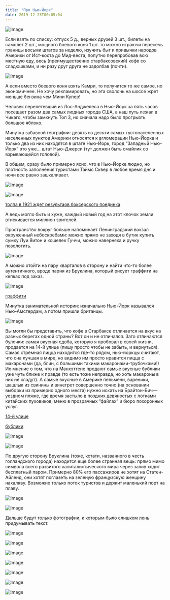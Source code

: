 ```yaml
---
title: "Про Нью-Йорк"
date: 2019-12-25T00:05:04
---
```


![Image](https://cdn-images-1.medium.com/max/2560/1*HuAb8VAz1zRcD8encxvF7A.jpeg)

Если взять по списку: отпуск 5 д., верных друзей 3 шт., билеты на самолет 2 шт., мощного боевого коня 1 шт. то можно играючи пересечь границы восьми штатов за неделю, изучить быт и привычки народов Америки от Ист-коста до Мид-веста, попутно перепробовав всю местную еду, весь (преимущественно старбаксовский) кофе со сладюшками, и ни разу друг друга не задолбав (почти).

![Image](https://cdn-images-1.medium.com/max/800/1*_3pM7JMaiRvFMf8_kBScjQ.jpeg)

А если вместо боевого коня взять Камри, то получится то же самое, но экономичнее. Не хочу рекламировать, но эта сволочь на шоссе жрет меньше бензина чем Мини Купер!

Человек перелетевший из Лос-Анджелеса в Нью-Йорк за пять часов посещает разом два самых людных города США, а наш путь лежал в Чикаго, чтобы замкнуть Топ 3, но сначала надо было прогрызть большое яблоко.

Минутка забавной географии: девять из десяти самых густонаселенных населенных пунктов Америки относятся к агломерации Нью-Йорка и только два из них находятся в штате Нью-Йорк, город “Западный Нью-Йорк” это уже… штат Нью-Джерси (тут должен быть смайлик со взрывающейся головой).

В общем, сразу было примерно ясно, что в Нью-Йорке людно, но плотность заполнения туристами Таймс Сквер в любое время дня и ночи все равно зашкаливает.

![Image](https://cdn-images-1.medium.com/max/1200/1*oxHhguwGCeMUMHFN4hZIdg.jpeg)

![Image](https://cdn-images-1.medium.com/max/800/1*rg4d7-H3yBPSHGOq2gHXaA.jpeg)

[толпа в 1921 ждет результаов боксерского поединка](https://commons.wikimedia.org/wiki/File:Crowd_awaits_news_of_Dempsey_-_Carpentier.JPG)

А ведь могло быть и хуже, каждый новый год на этот клочок земли втискивается миллион зрителей.

Пространство вокруг больше напоминает Ленинградский вокзал окруженный небоскребами: можно прямо не заходя в бутик купить сумку Луи Витон и кошелек Гуччи, можно наверняка и ручку позолотить.

![Image](https://cdn-images-1.medium.com/max/800/1*St3ahJ8ceAuHYX46EzVEQg.jpeg)

А можно отойти на пару кварталов в сторону и найти что-то более аутентичного, вроде парня из Бруклина, который рисует граффити на кепках под заказ.

![Image](https://cdn-images-1.medium.com/max/800/1*WXL8dPWHwMzHlu3XqbJG5Q.jpeg)

[граффити](https://ru.wikipedia.org/wiki/Граффити)

Минутка занимательной истории: изначально Нью-Йорк назывался Нью-Амстердам, а потом пришли британцы.

![Image](https://cdn-images-1.medium.com/max/1200/1*ASao-pI-comwWbNy40IPfA.jpeg)

Вы могли бы представить, что кофе в Старбаксе отличается на вкус на разных берегах одной страны? Вот он и не отличался. Зато отличаются булочки: самая вкусная сдоба, которую я пробовал в своей жизни, продается на 14-й улице (пишу просто чтобы не забыть, и вернуться). Самая стрёмная пицца находится где-то рядом, нью-йоркцы считают, что она лучшая в мире, но видимо им просто нравится пицца с макаронами (да, блин, с большими такими макаронами-трубочками!) Их мнение о том, что на Манхэттене продают самые вкусные бублики уже чуть ближе к правде (то есть тоже неправда, но хоть макароны в них не кладут). А самые вкусные в Америке пельмени, вареники, шашлык из свинины и винегрет совершенно точно (на основании выборки из примерно одного места) нужно искать на Брайтон-Бич — уездном пляже, где время застыло в поздних девяностых с лотками китайских пуховиков, меню в прозрачных “файлах” и бюро похоронных услуг.

[14-й улице](https://goo.gl/maps/HPqZKupyrcANoAdv9)

[бублики](https://ru.wikipedia.org/wiki/Бейгл)

![Image](https://cdn-images-1.medium.com/max/1200/1*bQiSGEjm4bT2MqiM60GoLQ.jpeg)

![Image](https://cdn-images-1.medium.com/max/1200/1*GICKF1HAZgSwfIMEsgTwtQ.jpeg)

По другую сторону Бруклина (тоже, кстати, названного в честь голландского города) находится еще более странная вещь: прямо мимо символа всего развитого капиталистического мира через залив ходит бесплатный паром. Примерно 80% его пассажиров не хотят на Статен-Айленд, они хотят поглазеть на зеленую французскую женщину нахаляву. Возможно только поток туристов и держит маленький порт на плаву.

![Image](https://cdn-images-1.medium.com/max/1200/1*yIvfeu-nnhZsfke2RuIqTw.jpeg)

![Image](https://cdn-images-1.medium.com/max/1200/1*e8AYikkScV158L3ghPo9yw.jpeg)

Дальше будут только фотографии, к которым было слишком лень придумывать текст.

![Image](https://cdn-images-1.medium.com/max/1200/1*8E3rbet8zvTrnH82W7paMg.jpeg)

![Image](https://cdn-images-1.medium.com/max/1200/1*8TjAJOIF3HUYEYZB6m-tzw.jpeg)

![Image](https://cdn-images-1.medium.com/max/800/1*QrlZeNoY_i7gYnTuI8zeng.jpeg)

![Image](https://cdn-images-1.medium.com/max/800/1*o_x3ZX8VOPH1qUARt5rs6A.jpeg)

![Image](https://cdn-images-1.medium.com/max/800/1*PlTSPtq-h9X8mRchVM1r3A.jpeg)

![Image](https://cdn-images-1.medium.com/max/1200/1*dQf_hHcEym_AkFh3Y3gVnw.jpeg)

![Image](https://cdn-images-1.medium.com/max/2560/1*zYa0r3agh1-OU6iXV9IrPw.jpeg)
